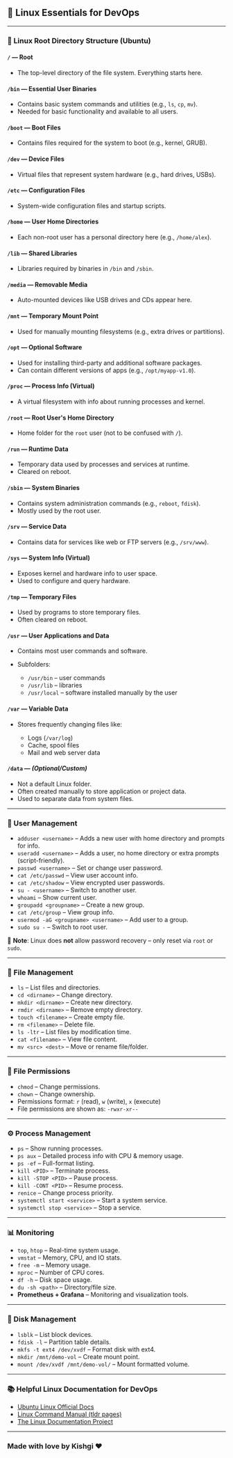 ## 📘 Linux Essentials for DevOps

---

### 📁 Linux Root Directory Structure (Ubuntu)

#### `/` — **Root**

* The top-level directory of the file system. Everything starts here.

#### `/bin` — **Essential User Binaries**

* Contains basic system commands and utilities (e.g., `ls`, `cp`, `mv`).
* Needed for basic functionality and available to all users.

#### `/boot` — **Boot Files**

* Contains files required for the system to boot (e.g., kernel, GRUB).

#### `/dev` — **Device Files**

* Virtual files that represent system hardware (e.g., hard drives, USBs).

#### `/etc` — **Configuration Files**

* System-wide configuration files and startup scripts.

#### `/home` — **User Home Directories**

* Each non-root user has a personal directory here (e.g., `/home/alex`).

#### `/lib` — **Shared Libraries**

* Libraries required by binaries in `/bin` and `/sbin`.

#### `/media` — **Removable Media**

* Auto-mounted devices like USB drives and CDs appear here.

#### `/mnt` — **Temporary Mount Point**

* Used for manually mounting filesystems (e.g., extra drives or partitions).

#### `/opt` — **Optional Software**

* Used for installing third-party and additional software packages.
* Can contain different versions of apps (e.g., `/opt/myapp-v1.0`).

#### `/proc` — **Process Info (Virtual)**

* A virtual filesystem with info about running processes and kernel.

#### `/root` — **Root User's Home Directory**

* Home folder for the `root` user (not to be confused with `/`).

#### `/run` — **Runtime Data**

* Temporary data used by processes and services at runtime.
* Cleared on reboot.

#### `/sbin` — **System Binaries**

* Contains system administration commands (e.g., `reboot`, `fdisk`).
* Mostly used by the root user.

#### `/srv` — **Service Data**

* Contains data for services like web or FTP servers (e.g., `/srv/www`).

#### `/sys` — **System Info (Virtual)**

* Exposes kernel and hardware info to user space.
* Used to configure and query hardware.

#### `/tmp` — **Temporary Files**

* Used by programs to store temporary files.
* Often cleared on reboot.

#### `/usr` — **User Applications and Data**

* Contains most user commands and software.
* Subfolders:

  * `/usr/bin` – user commands
  * `/usr/lib` – libraries
  * `/usr/local` – software installed manually by the user

#### `/var` — **Variable Data**

* Stores frequently changing files like:

  * Logs (`/var/log`)
  * Cache, spool files
  * Mail and web server data

#### `/data` — *(Optional/Custom)*

* Not a default Linux folder.
* Often created manually to store application or project data.
* Used to separate data from system files.

---

### 👤 User Management

* `adduser <username>` – Adds a new user with home directory and prompts for info.
* `useradd <username>` – Adds a user, no home directory or extra prompts (script-friendly).
* `passwd <username>` – Set or change user password.
* `cat /etc/passwd` – View user account info.
* `cat /etc/shadow` – View encrypted user passwords.
* `su - <username>` – Switch to another user.
* `whoami` – Show current user.
* `groupadd <groupname>` – Create a new group.
* `cat /etc/group` – View group info.
* `usermod -aG <groupname> <username>` – Add user to a group.
* `sudo su -` – Switch to root user.

🛑 **Note**: Linux does **not** allow password recovery – only reset via `root` or `sudo`.

---

### 📂 File Management

* `ls` – List files and directories.
* `cd <dirname>` – Change directory.
* `mkdir <dirname>` – Create new directory.
* `rmdir <dirname>` – Remove empty directory.
* `touch <filename>` – Create empty file.
* `rm <filename>` – Delete file.
* `ls -ltr` – List files by modification time.
* `cat <filename>` – View file content.
* `mv <src> <dest>` – Move or rename file/folder.

---

### 🔐 File Permissions

* `chmod` – Change permissions.
* `chown` – Change ownership.
* Permissions format: `r` (read), `w` (write), `x` (execute)
* File permissions are shown as: `-rwxr-xr--`

---

### ⚙️ Process Management

* `ps` – Show running processes.
* `ps aux` – Detailed process info with CPU & memory usage.
* `ps -ef` – Full-format listing.
* `kill <PID>` – Terminate process.
* `kill -STOP <PID>` – Pause process.
* `kill -CONT <PID>` – Resume process.
* `renice` – Change process priority.
* `systemctl start <service>` – Start a system service.
* `systemctl stop <service>` – Stop a service.

---

### 📊 Monitoring

* `top`, `htop` – Real-time system usage.
* `vmstat` – Memory, CPU, and IO stats.
* `free -m` – Memory usage.
* `nproc` – Number of CPU cores.
* `df -h` – Disk space usage.
* `du -sh <path>` – Directory/file size.
* **Prometheus + Grafana** – Monitoring and visualization tools.

---

### 💽 Disk Management

* `lsblk` – List block devices.
* `fdisk -l` – Partition table details.
* `mkfs -t ext4 /dev/xvdf` – Format disk with ext4.
* `mkdir /mnt/demo-vol` – Create mount point.
* `mount /dev/xvdf /mnt/demo-vol/` – Mount formatted volume.

---

### 📚 Helpful Linux Documentation for DevOps

* [Ubuntu Linux Official Docs](https://help.ubuntu.com/)
* [Linux Command Manual (tldr pages)](https://tldr.sh/)
* [The Linux Documentation Project](https://www.tldp.org/)

---

### Made with love by **Kishgi** ❤️

